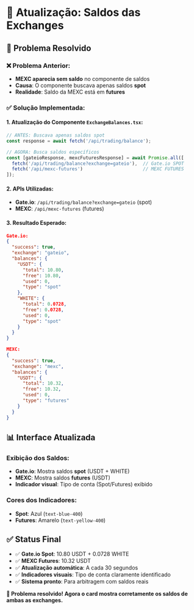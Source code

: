 # 🔧 Atualização: Saldos das Exchanges

## 🚀 Problema Resolvido

### ❌ Problema Anterior:
- **MEXC aparecia sem saldo** no componente de saldos
- **Causa**: O componente buscava apenas saldos **spot**
- **Realidade**: Saldo da MEXC está em **futures**

### ✅ Solução Implementada:

#### 1. **Atualização do Componente `ExchangeBalances.tsx`**:
```typescript
// ANTES: Buscava apenas saldos spot
const response = await fetch('/api/trading/balance');

// AGORA: Busca saldos específicos
const [gateioResponse, mexcFuturesResponse] = await Promise.all([
  fetch('/api/trading/balance?exchange=gateio'),  // Gate.io SPOT
  fetch('/api/mexc-futures')                      // MEXC FUTURES
]);
```

#### 2. **APIs Utilizadas**:
- **Gate.io**: `/api/trading/balance?exchange=gateio` (spot)
- **MEXC**: `/api/mexc-futures` (futures)

#### 3. **Resultado Esperado**:
```json
Gate.io:
{
  "success": true,
  "exchange": "gateio",
  "balances": {
    "USDT": {
      "total": 10.80,
      "free": 10.80,
      "used": 0,
      "type": "spot"
    },
    "WHITE": {
      "total": 0.0728,
      "free": 0.0728,
      "used": 0,
      "type": "spot"
    }
  }
}

MEXC:
{
  "success": true,
  "exchange": "mexc",
  "balances": {
    "USDT": {
      "total": 10.32,
      "free": 10.32,
      "used": 0,
      "type": "futures"
    }
  }
}
```

## 📊 Interface Atualizada

### Exibição dos Saldos:
- **Gate.io**: Mostra saldos **spot** (USDT + WHITE)
- **MEXC**: Mostra saldos **futures** (USDT)
- **Indicador visual**: Tipo de conta (Spot/Futures) exibido

### Cores dos Indicadores:
- **Spot**: Azul (`text-blue-400`)
- **Futures**: Amarelo (`text-yellow-400`)

## ✅ Status Final

- ✅ **Gate.io Spot**: 10.80 USDT + 0.0728 WHITE
- ✅ **MEXC Futures**: 10.32 USDT  
- ✅ **Atualização automática**: A cada 30 segundos
- ✅ **Indicadores visuais**: Tipo de conta claramente identificado
- ✅ **Sistema pronto**: Para arbitragem com saldos reais

**🎯 Problema resolvido! Agora o card mostra corretamente os saldos de ambas as exchanges.** 